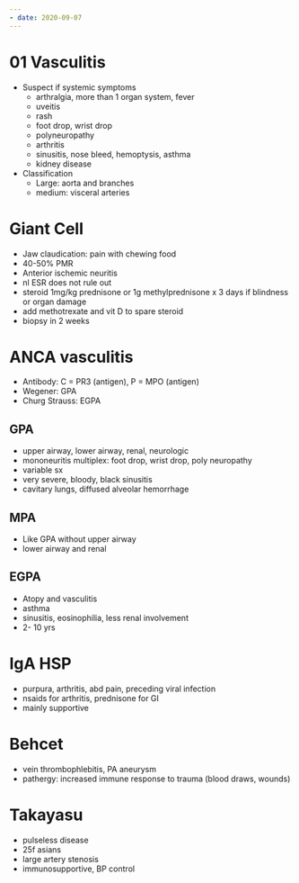 ```yaml
---
- date: 2020-09-07
---
```


# 01 Vasculitis

- Suspect if systemic symptoms
	- arthralgia, more than 1 organ system, fever
	- uveitis
	- rash
	- foot drop, wrist drop
	- polyneuropathy
	- arthritis
	- sinusitis, nose bleed, hemoptysis, asthma
	- kidney disease
- Classification
	- Large: aorta and branches
	- medium: visceral arteries

# Giant Cell

- Jaw claudication: pain with chewing food
- 40-50% PMR
- Anterior ischemic neuritis
- nl ESR does not rule out
- steroid 1mg/kg prednisone or 1g methylprednisone x 3 days if blindness or organ damage
- add methotrexate and vit D to spare steroid
- biopsy in 2 weeks

# ANCA vasculitis

- Antibody: C = PR3 (antigen), P = MPO (antigen)
- Wegener: GPA
- Churg Strauss: EGPA

## GPA

- upper airway, lower airway, renal, neurologic
- mononeuritis multiplex: foot drop, wrist drop, poly neuropathy
- variable sx
- very severe, bloody, black sinusitis
- cavitary lungs, diffused alveolar hemorrhage

## MPA

- Like GPA without upper airway
- lower airway and renal

## EGPA

- Atopy and vasculitis
- asthma
- sinusitis, eosinophilia, less renal involvement
- 2- 10 yrs

# IgA HSP

- purpura, arthritis, abd pain, preceding viral infection
- nsaids for arthritis, prednisone for GI
- mainly supportive

# Behcet

- vein thrombophlebitis, PA aneurysm
- pathergy: increased immune response to trauma (blood draws, wounds)

# Takayasu

- pulseless disease
- 25f asians
- large artery stenosis
- immunosupportive, BP control

